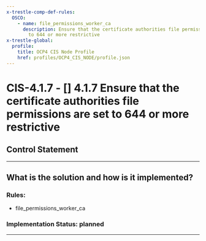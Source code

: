 ```yaml
---
x-trestle-comp-def-rules:
  OSCO:
    - name: file_permissions_worker_ca
      description: Ensure that the certificate authorities file permissions are set
        to 644 or more restrictive
x-trestle-global:
  profile:
    title: OCP4 CIS Node Profile
    href: profiles/OCP4_CIS_NODE/profile.json
---
```


# CIS-4.1.7 - \[\] 4.1.7 Ensure that the certificate authorities file permissions are set to 644 or more restrictive

## Control Statement

______________________________________________________________________

## What is the solution and how is it implemented?

<!-- For implementation status enter one of: implemented, partial, planned, alternative, not-applicable -->

<!-- Note that the list of rules under ### Rules: is read-only and changes will not be captured after assembly to JSON -->

<!-- Add control implementation description here for control: CIS-4.1.7 -->

### Rules:

  - file_permissions_worker_ca

### Implementation Status: planned

______________________________________________________________________
